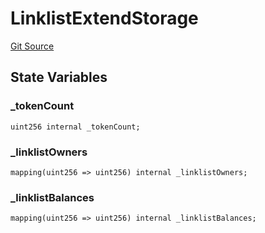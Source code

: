 # LinklistExtendStorage
[Git Source](https://github.com/Crossbell-Box/Crossbell-Contracts/blob/d7930db5cd89d52737395aa81b0ec583ccadb80c/contracts/storage/LinklistExtendStorage.sol)


## State Variables
### _tokenCount

```solidity
uint256 internal _tokenCount;
```


### _linklistOwners

```solidity
mapping(uint256 => uint256) internal _linklistOwners;
```


### _linklistBalances

```solidity
mapping(uint256 => uint256) internal _linklistBalances;
```



